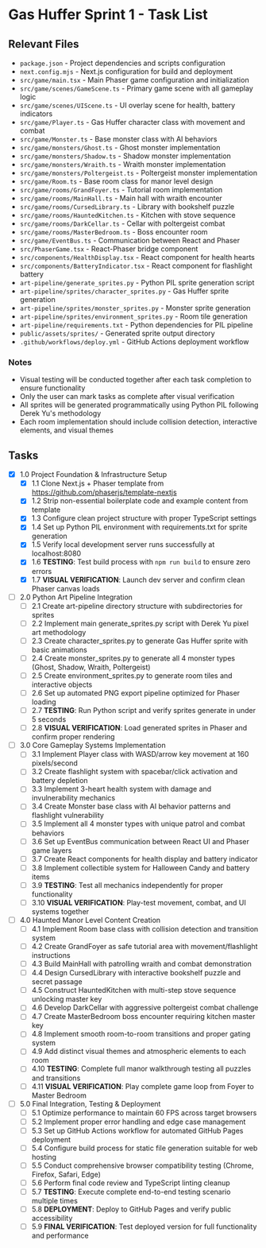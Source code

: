# Gas Huffer Sprint 1 - Task List

## Relevant Files

- `package.json` - Project dependencies and scripts configuration
- `next.config.mjs` - Next.js configuration for build and deployment
- `src/game/main.tsx` - Main Phaser game configuration and initialization
- `src/game/scenes/GameScene.ts` - Primary game scene with all gameplay logic
- `src/game/scenes/UIScene.ts` - UI overlay scene for health, battery indicators
- `src/game/Player.ts` - Gas Huffer character class with movement and combat
- `src/game/Monster.ts` - Base monster class with AI behaviors
- `src/game/monsters/Ghost.ts` - Ghost monster implementation
- `src/game/monsters/Shadow.ts` - Shadow monster implementation
- `src/game/monsters/Wraith.ts` - Wraith monster implementation
- `src/game/monsters/Poltergeist.ts` - Poltergeist monster implementation
- `src/game/Room.ts` - Base room class for manor level design
- `src/game/rooms/GrandFoyer.ts` - Tutorial room implementation
- `src/game/rooms/MainHall.ts` - Main hall with wraith encounter
- `src/game/rooms/CursedLibrary.ts` - Library with bookshelf puzzle
- `src/game/rooms/HauntedKitchen.ts` - Kitchen with stove sequence
- `src/game/rooms/DarkCellar.ts` - Cellar with poltergeist combat
- `src/game/rooms/MasterBedroom.ts` - Boss encounter room
- `src/game/EventBus.ts` - Communication between React and Phaser
- `src/PhaserGame.tsx` - React-Phaser bridge component
- `src/components/HealthDisplay.tsx` - React component for health hearts
- `src/components/BatteryIndicator.tsx` - React component for flashlight battery
- `art-pipeline/generate_sprites.py` - Python PIL sprite generation script
- `art-pipeline/sprites/character_sprites.py` - Gas Huffer sprite generation
- `art-pipeline/sprites/monster_sprites.py` - Monster sprite generation
- `art-pipeline/sprites/environment_sprites.py` - Room tile generation
- `art-pipeline/requirements.txt` - Python dependencies for PIL pipeline
- `public/assets/sprites/` - Generated sprite output directory
- `.github/workflows/deploy.yml` - GitHub Actions deployment workflow

### Notes

- Visual testing will be conducted together after each task completion to ensure functionality
- Only the user can mark tasks as complete after visual verification
- All sprites will be generated programmatically using Python PIL following Derek Yu's methodology
- Each room implementation should include collision detection, interactive elements, and visual themes

## Tasks

- [x] 1.0 Project Foundation & Infrastructure Setup
  - [x] 1.1 Clone Next.js + Phaser template from https://github.com/phaserjs/template-nextjs
  - [x] 1.2 Strip non-essential boilerplate code and example content from template
  - [x] 1.3 Configure clean project structure with proper TypeScript settings
  - [x] 1.4 Set up Python PIL environment with requirements.txt for sprite generation
  - [x] 1.5 Verify local development server runs successfully at localhost:8080
  - [x] 1.6 **TESTING**: Test build process with `npm run build` to ensure zero errors
  - [x] 1.7 **VISUAL VERIFICATION**: Launch dev server and confirm clean Phaser canvas loads

- [ ] 2.0 Python Art Pipeline Integration
  - [ ] 2.1 Create art-pipeline directory structure with subdirectories for sprites
  - [ ] 2.2 Implement main generate_sprites.py script with Derek Yu pixel art methodology
  - [ ] 2.3 Create character_sprites.py to generate Gas Huffer sprite with basic animations
  - [ ] 2.4 Create monster_sprites.py to generate all 4 monster types (Ghost, Shadow, Wraith, Poltergeist)
  - [ ] 2.5 Create environment_sprites.py to generate room tiles and interactive objects
  - [ ] 2.6 Set up automated PNG export pipeline optimized for Phaser loading
  - [ ] 2.7 **TESTING**: Run Python script and verify sprites generate in under 5 seconds
  - [ ] 2.8 **VISUAL VERIFICATION**: Load generated sprites in Phaser and confirm proper rendering

- [ ] 3.0 Core Gameplay Systems Implementation
  - [ ] 3.1 Implement Player class with WASD/arrow key movement at 160 pixels/second
  - [ ] 3.2 Create flashlight system with spacebar/click activation and battery depletion
  - [ ] 3.3 Implement 3-heart health system with damage and invulnerability mechanics
  - [ ] 3.4 Create Monster base class with AI behavior patterns and flashlight vulnerability
  - [ ] 3.5 Implement all 4 monster types with unique patrol and combat behaviors
  - [ ] 3.6 Set up EventBus communication between React UI and Phaser game layers
  - [ ] 3.7 Create React components for health display and battery indicator
  - [ ] 3.8 Implement collectible system for Halloween Candy and battery items
  - [ ] 3.9 **TESTING**: Test all mechanics independently for proper functionality
  - [ ] 3.10 **VISUAL VERIFICATION**: Play-test movement, combat, and UI systems together

- [ ] 4.0 Haunted Manor Level Content Creation
  - [ ] 4.1 Implement Room base class with collision detection and transition system
  - [ ] 4.2 Create GrandFoyer as safe tutorial area with movement/flashlight instructions
  - [ ] 4.3 Build MainHall with patrolling wraith and combat demonstration
  - [ ] 4.4 Design CursedLibrary with interactive bookshelf puzzle and secret passage
  - [ ] 4.5 Construct HauntedKitchen with multi-step stove sequence unlocking master key
  - [ ] 4.6 Develop DarkCellar with aggressive poltergeist combat challenge
  - [ ] 4.7 Create MasterBedroom boss encounter requiring kitchen master key
  - [ ] 4.8 Implement smooth room-to-room transitions and proper gating system
  - [ ] 4.9 Add distinct visual themes and atmospheric elements to each room
  - [ ] 4.10 **TESTING**: Complete full manor walkthrough testing all puzzles and transitions
  - [ ] 4.11 **VISUAL VERIFICATION**: Play complete game loop from Foyer to Master Bedroom

- [ ] 5.0 Final Integration, Testing & Deployment
  - [ ] 5.1 Optimize performance to maintain 60 FPS across target browsers
  - [ ] 5.2 Implement proper error handling and edge case management
  - [ ] 5.3 Set up GitHub Actions workflow for automated GitHub Pages deployment
  - [ ] 5.4 Configure build process for static file generation suitable for web hosting
  - [ ] 5.5 Conduct comprehensive browser compatibility testing (Chrome, Firefox, Safari, Edge)
  - [ ] 5.6 Perform final code review and TypeScript linting cleanup
  - [ ] 5.7 **TESTING**: Execute complete end-to-end testing scenario multiple times
  - [ ] 5.8 **DEPLOYMENT**: Deploy to GitHub Pages and verify public accessibility
  - [ ] 5.9 **FINAL VERIFICATION**: Test deployed version for full functionality and performance
